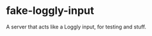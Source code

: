 fake-loggly-input
=================

A server that acts like a Loggly input, for testing and stuff.
